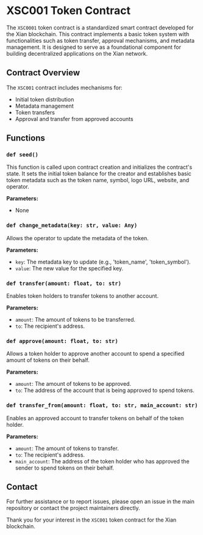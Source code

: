 # XSC001 Token Contract

The `XSC0001` token contract is a standardized smart contract developed for the Xian blockchain. This contract implements a basic token system with functionalities such as token transfer, approval mechanisms, and metadata management. It is designed to serve as a foundational component for building decentralized applications on the Xian network.

## Contract Overview

The `XSC001` contract includes mechanisms for:

- Initial token distribution
- Metadata management
- Token transfers
- Approval and transfer from approved accounts

## Functions

### `def seed()`

This function is called upon contract creation and initializes the contract's state. It sets the initial token balance for the creator and establishes basic token metadata such as the token name, symbol, logo URL, website, and operator.

**Parameters:**
- None

### `def change_metadata(key: str, value: Any)`

Allows the operator to update the metadata of the token.

**Parameters:**
- `key`: The metadata key to update (e.g., 'token_name', 'token_symbol').
- `value`: The new value for the specified key.

### `def transfer(amount: float, to: str)`

Enables token holders to transfer tokens to another account.

**Parameters:**
- `amount`: The amount of tokens to be transferred.
- `to`: The recipient's address.

### `def approve(amount: float, to: str)`

Allows a token holder to approve another account to spend a specified amount of tokens on their behalf.

**Parameters:**
- `amount`: The amount of tokens to be approved.
- `to`: The address of the account that is being approved to spend tokens.

### `def transfer_from(amount: float, to: str, main_account: str)`

Enables an approved account to transfer tokens on behalf of the token holder.

**Parameters:**
- `amount`: The amount of tokens to transfer.
- `to`: The recipient's address.
- `main_account`: The address of the token holder who has approved the sender to spend tokens on their behalf.

## Contact

For further assistance or to report issues, please open an issue in the main repository or contact the project maintainers directly.

Thank you for your interest in the `XSC001` token contract for the Xian blockchain.
